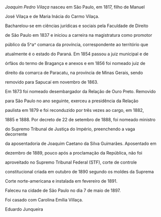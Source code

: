 

*Joaquim Pedro Vilaça* nasceu em São Paulo, em 1817, filho de Manuel

José Vilaça e de Maria Inácia do Carmo Vilaça.



Bacharelou-se em ciências jurídicas e sociais pela Faculdade de Direito

de São Paulo em 1837 e iniciou a carreira na magistratura como promotor

público da 5^a^ comarca da província, correspondente ao território que

atualmente é o estado do Paraná. Em 1854 passou a juiz municipal e de

órfãos do termo de Bragança e anexos e em 1856 foi nomeado juiz de

direito da comarca de Paracatu, na província de Minas Gerais, sendo

removido para Sapucaí em novembro de 1863.



Em 1873 foi nomeado desembargador da Relação de Ouro Preto. Removido

para São Paulo no ano seguinte, exerceu a presidência da Relação

paulista em 1879 e foi reconduzido por três vezes ao cargo, em 1882,

1885 e 1888. Por decreto de 22 de setembro de 1888, foi nomeado ministro

do Supremo Tribunal de Justiça do Império, preenchendo a vaga decorrente

da aposentadoria de Joaquim Caetano da Silva Guimarães. Aposentado em

dezembro de 1889, pouco após a proclamação da República, não foi

aproveitado no Supremo Tribunal Federal (STF), corte de controle

constitucional criada em outubro de 1890 segundo os moldes da Suprema

Corte norte-americana e instalada em fevereiro de 1891.



Faleceu na cidade de São Paulo no dia 7 de maio de 1897.



Foi casado com Carolina Emília Villaça.



Eduardo Junqueira




